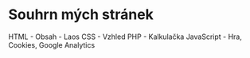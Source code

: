 # Souhrn mých stránek
HTML - Obsah - Laos
CSS - Vzhled
PHP - Kalkulačka
JavaScript - Hra, Cookies, Google Analytics

